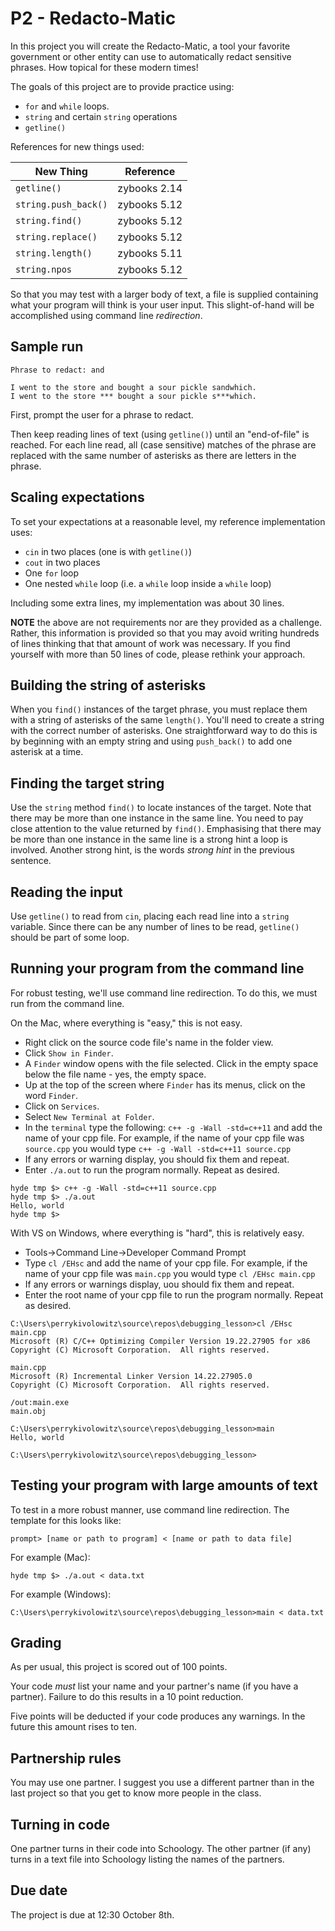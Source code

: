 # P2 - Redacto-Matic

In this project you will create the Redacto-Matic, a tool your favorite government or other entity can use to automatically redact sensitive phrases. How topical for these modern times!

The goals of this project are to provide practice using:

* `for` and `while` loops.
* `string` and certain `string` operations
* `getline()`

References for new things used:

| New Thing | Reference |
| ----- | --------- |
| `getline()` | zybooks 2.14 |
| `string.push_back()` | zybooks 5.12 |
| `string.find()` | zybooks 5.12 |
| `string.replace()` | zybooks 5.12 |
| `string.length()` | zybooks 5.11 |
| `string.npos` | zybooks 5.12 |

So that you may test with a larger body of text, a file is supplied containing what your program will think is your user input. This slight-of-hand will be accomplished using command line *redirection*.

## Sample run

```text
Phrase to redact: and

I went to the store and bought a sour pickle sandwhich.
I went to the store *** bought a sour pickle s***which.
```

First, prompt the user for a phrase to redact.

Then keep reading lines of text (using `getline()`) until an "end-of-file" is reached. For each line read, all (case sensitive) matches of the phrase are replaced with the same number of asterisks as there are letters in the phrase.

## Scaling expectations

To set your expectations at a reasonable level, my reference implementation uses:

* `cin` in two places (one is with `getline()`)
* `cout` in two places
* One `for` loop
* One nested `while` loop (i.e. a `while` loop inside a `while` loop)

Including some extra lines, my implementation was about 30 lines.

**NOTE** the above are not requirements nor are they provided as a challenge. Rather, this information is provided so that you may avoid writing hundreds of lines thinking that that amount of work was necessary. If you find yourself with more than 50 lines of code, please rethink your approach.

## Building the string of asterisks

When you `find()` instances of the target phrase, you must replace them with a string of asterisks of the same `length()`. You'll need to create a string with the correct number of asterisks. One straightforward way to do this is by beginning with an empty string and using `push_back()` to add one asterisk at a time.

## Finding the target string

Use the `string` method `find()` to locate instances of the target. Note that there may be more than one instance in the same line. You need to pay close attention to the value returned by `find()`. Emphasising that there may be more than one instance in the same line is a strong hint a loop is involved. Another strong hint, is the words *strong hint* in the previous sentence.

## Reading the input

Use `getline()` to read from `cin`, placing each read line into a `string` variable. Since there can be any number of lines to be read, `getline()` should be part of some loop.

## Running your program from the command line

For robust testing, we'll use command line redirection. To do this, we must run from the command line.

On the Mac, where everything is "easy," this is not easy.

* Right click on the source code file's name in the folder view.
* Click `Show in Finder`.
* A `Finder` window opens with the file selected. Click in the empty space below the file name - yes, the empty space.
* Up at the top of the screen where `Finder` has its menus, click on the word `Finder`.
* Click on `Services`.
* Select `New Terminal at Folder`.
* In the `terminal` type the following: `c++ -g -Wall -std=c++11` and add the name of your cpp file. For example, if the name of your cpp file was `source.cpp` you would type `c++ -g -Wall -std=c++11 source.cpp`
* If any errors or warning display, you should fix them and repeat.
* Enter `./a.out` to run the program normally. Repeat as desired.

```text
hyde tmp $> c++ -g -Wall -std=c++11 source.cpp
hyde tmp $> ./a.out
Hello, world
hyde tmp $>
```

With VS on Windows, where everything is "hard", this is relatively easy.

* Tools->Command Line->Developer Command Prompt
* Type `cl /EHsc` and add the name of your cpp file. For example, if the name of your cpp file was `main.cpp` you would type `cl /EHsc main.cpp`
* If any errors or warnings display, uou should fix them and repeat.
* Enter the root name of your cpp file to run the program normally. Repeat as desired.

```text
C:\Users\perrykivolowitz\source\repos\debugging_lesson>cl /EHsc main.cpp
Microsoft (R) C/C++ Optimizing Compiler Version 19.22.27905 for x86
Copyright (C) Microsoft Corporation.  All rights reserved.

main.cpp
Microsoft (R) Incremental Linker Version 14.22.27905.0
Copyright (C) Microsoft Corporation.  All rights reserved.

/out:main.exe
main.obj

C:\Users\perrykivolowitz\source\repos\debugging_lesson>main
Hello, world

C:\Users\perrykivolowitz\source\repos\debugging_lesson>
```

## Testing your program with large amounts of text

To test in a more robust manner, use command line redirection. The template for this looks like:

```text
prompt> [name or path to program] < [name or path to data file]
```

For example (Mac):

```text
hyde tmp $> ./a.out < data.txt
```

For example (Windows):

```text
C:\Users\perrykivolowitz\source\repos\debugging_lesson>main < data.txt
```

## Grading

As per usual, this project is scored out of 100 points.

Your code *must* list your name and your partner's name (if you have a partner). Failure to do this results in a 10 point reduction.

Five points will be deducted if your code produces any warnings. In the future this amount rises to ten.

## Partnership rules

You may use one partner. I suggest you use a different partner than in the last project so that you get to know more people in the class.

## Turning in code

One partner turns in their code into Schoology. The other partner (if any) turns in a text file into Schoology listing the names of the partners.

## Due date

The project is due at 12:30 October 8th.
